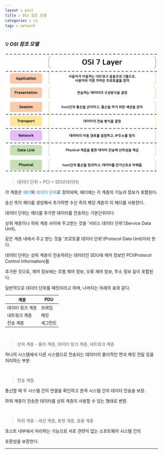 ```yaml
---
layout : post
title : OSI 참조 모델
categories : cs
tags : network
---
```


### 💡 ***OSI 참조 모델***

<img src="/assets/img/cs/osi.png">

<br>

> 데이터 단위 = PCI + SDU(데이터)

각 계층은 <span style="color:#1E90FF">헤더</span>와 <span style="color:#1E90FF">데이터 단위</span>로 정의되며, 헤더에는 각 계층의 기능과 정보가 포함된다.

송신 측이 헤더를 생성해서 추가하면 수신 측의 해당 계층이 이 헤더를 사용한다.

데이터 단위는 헤더를 추가한 데이터를 전송하는 기본단위이다.

상위 계층이나 하위 계층 사이에 주고받는 것을 '서비스 데이터 단위'(Service Data Unit),

같은 계층 내에서 주고 받는 것을 '프로토콜 데이터 단위'(Protocol Data Unit)이라 한다. 

데이터 단위는 상위 계층이 전송하려는 데이터인 SDU에 제어 정보인 PCI(Protocol Control Information)를

추가한 것으로, 제어 정보에는 흐름 제어 정보, 오류 재어 정보, 주소 정보 등이 포함된다.

일반적으로 데이터 단위를 패킷이라고 하며, 나머지는 아래의 표와 같다.

|계층|PDU|
|----|---|
|데이터 링크 계층|프레임|
|네트워크 계층|패킷|
|전송 계층|세그먼트|

<br>

> 상위 계층 - 물리 계층, 데이터 링크 계층, 네트워크 계층

하나의 시스템에서 다른 시스템으로 전송되는 데이터의 물리적인 면과 패킷 전달 등을 처리하는 부분.

<br>

> 전송 계층

통신할 때 두 시스템 간의 연결을 확인하고 원격 시스템 간의 데이터 전송을 보장.

하위 계층이 전송한 데이터를 상위 계층이 사용할 수 있는 형태로 변환.

<br>

> 하위 계층 - 세션 계층, 표현 계층, 응용 계층 

호스트 내부에서 처리하는 기능으로 서로 관련이 없는 소프트웨어 시스템 간의 

호환성을 보장한다.

---